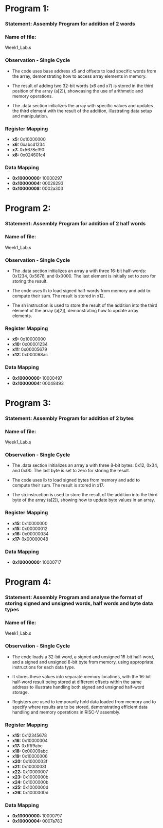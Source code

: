 # Program 1: 
### Statement:  Assembly Program for addition of 2 words

### Name of file:
Week1_Lab.s

### Observation - Single Cycle
- The code uses base address x5 and offsets to load specific words from the array, demonstrating how to access array elements in memory.

- The result of adding two 32-bit words (x6 and x7) is stored in the third position of the array (a[2]), showcasing the use of arithmetic and memory operations.

- The .data section initializes the array with specific values and updates the third element with the result of the addition, illustrating data setup and manipulation.

### Register Mapping
- **x5:** 0x10000000
- **x6:** 0xabcd1234
- **x7:** 0x5678ef90
- **x8:** 0x024601c4

### Data Mapping
- **0x10000000:** 10000297
- **0x10000004:** 00028293
- **0x10000008:** 0002a303





# Program 2: 
### Statement:  Assembly Program for addition of 2 half words

### Name of file:
Week1_Lab.s

### Observation - Single Cycle
- The .data section initializes an array a with three 16-bit half-words: 0x1234, 0x5678, and 0x0000. The last element is initially set to zero for storing the result.

- The code uses lh to load signed half-words from memory and add to compute their sum. The result is stored in x12.

- The sh instruction is used to store the result of the addition into the third element of the array (a[2]), demonstrating how to update array elements.

### Register Mapping
- **x9:** 0x10000000
- **x10:** 0x00001234
- **x11:** 0x00005679
- **x12:** 0x000068ac

### Data Mapping
- **0x10000000:** 10000497
- **0x10000004:** 00048493





# Program 3: 
### Statement:  Assembly Program for addition of 2 bytes

### Name of file:
Week1_Lab.s

### Observation - Single Cycle
- The .data section initializes an array a with three 8-bit bytes: 0x12, 0x34, and 0x00. The last byte is set to zero for storing the result.

- The code uses lb to load signed bytes from memory and add to compute their sum. The result is stored in x17.

- The sb instruction is used to store the result of the addition into the third byte of the array (a[2]), showing how to update byte values in an array.

### Register Mapping
- **x15:** 0x10000000
- **x15:** 0x00000012
- **x16:** 0x00000034
- **x17:** 0x00000048

### Data Mapping
- **0x10000000:** 10000717





# Program 4: 
### Statement:  Assembly Program and analyse the format of storing signed and unsigned words, half words and byte data types

### Name of file:
Week1_Lab.s

### Observation - Single Cycle
- The code loads a 32-bit word, a signed and unsigned 16-bit half-word, and a signed and unsigned 8-bit byte from memory, using appropriate instructions for each data type.

- It stores these values into separate memory locations, with the 16-bit half-word result being stored at different offsets within the same address to illustrate handling both signed and unsigned half-word storage.

- Registers are used to temporarily hold data loaded from memory and to specify where results are to be stored, demonstrating efficient data handling and memory operations in RISC-V assembly.

### Register Mapping
- **x15:** 0x12345678
- **x16:** 0x10000004
- **x17:** 0xffff9abc
- **x18:** 0x00009abc
- **x19:** 0x10000006
- **x20:** 0x1000003f
- **x21:** 0x1000003f
- **x22:** 0x10000007
- **x23:** 0x1000000b
- **x24:** 0x1000000b
- **x25:** 0x1000000d
- **x26:** 0x1000000d

### Data Mapping
- **0x10000000:** 10000797
- **0x10000004:** 0007a783
